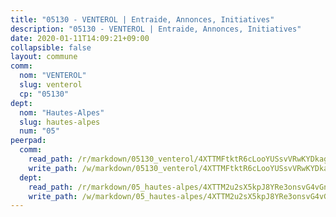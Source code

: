 ```yaml
---
title: "05130 - VENTEROL | Entraide, Annonces, Initiatives"
description: "05130 - VENTEROL | Entraide, Annonces, Initiatives"
date: 2020-01-11T14:09:21+09:00
collapsible: false
layout: commune
comm:
  nom: "VENTEROL"
  slug: venterol
  cp: "05130"
dept:
  nom: "Hautes-Alpes"
  slug: hautes-alpes
  num: "05"
peerpad:
  comm:
    read_path: /r/markdown/05130_venterol/4XTTMFtktR6cLooYUSsvVRwKYDkagXr2EPbP6RKwGgxW8Bo87
    write_path: /w/markdown/05130_venterol/4XTTMFtktR6cLooYUSsvVRwKYDkagXr2EPbP6RKwGgxW8Bo87-K3TgUjH6sRQUzxCzPXn3dgP4JPwRMGK1pvPav6EFkw9U9tbzgfZaG8u3NjKbFaQmk9LvXakuUN26DiP3jQaHQXpaG4SDT8R224Dm2GdDjhoC9T2Rf36e2Gkinx3PeCKLNVYJuKXH
  dept:
    read_path: /r/markdown/05_hautes-alpes/4XTTM2u2sX5kpJ8YRe3onsvG4vGnjcSakJYXBQGBF9gS4GnEK
    write_path: /w/markdown/05_hautes-alpes/4XTTM2u2sX5kpJ8YRe3onsvG4vGnjcSakJYXBQGBF9gS4GnEK-K3TgUFwgrJyocCQyxGEeqX8QfXXiBVNnPCqTCLNsmMqDTekYUDji2ARCZVdrMXaHuESutqyvDGyuv7vKp5zhCH4BNhtZLQ4GQyf7ZeShAx8oYzDbpXjPuQiFRAJ9PDoPxmz3TYt7
---
```


